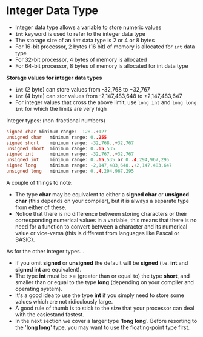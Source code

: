 # Integer Data Type
- Integer data type allows a variable to store numeric values
- `int` keyword is used to refer to the integer data type
- The storage size of an `int` data type is 2 or 4 or 8 bytes
- For 16-bit processor, 2 bytes (16 bit) of memory is allocated for `int` data type
- For 32-bit processor, 4 bytes of memory is allocated
- For 64-bit processor, 8 bytes of memory is allocated for int data type

**Storage values for integer data types**
- `int` (2 byte) can store values from -32,768 to +32,767
- `int` (4 byte) can stor values from -2,147,483,648 to +2,147,483,647
- For integer values that cross the above limit, use `long int` and `long long int` for which the limits are very high

Integer types: (non-fractional numbers)
```c
signed char	minimum range: -128..+127
unsigned char	minimum range: 0..255
signed short	minimum range: -32,768..+32,767
unsigned short 	minimum range: 0..65,535
signed int    	minimum range: -32,767..+32,767
unsigned int  	minimum range: 0..65,535 or 0..4,294,967,295
signed long    	minimum range: -2,147,483,648..+2,147,483,647
unsigned long  	minimum range: 0..4,294,967,295
```
A couple of things to note:
- The type **char** may be equivalent to either a **signed char** or **unsigned char** (this depends on your compiler), but it is always a separate type from either of these.
- Notice that there is no difference between storing characters or their corresponding numerical values in a variable, this means that there is no need for a function to convert between a character and its numerical value or vice-versa (this is different from languages like Pascal or BASIC).

As for the other integer types...
- If you omit **signed** or **unsigned** the default will be **signed** (i.e. **int** and **signed int** are equivalent).
- The type **int** must be >= (greater than or equal to) the type **short**, and smaller than or equal to the type **long** (depending on your compiler and operating system).
- It's a good idea to use the type **int** if you simply need to store some values which are not ridiculously large.
- A good rule of thumb is to stick to the size that your processor can deal with the easiestand fastest.
- In the next section we cover a larger type '**long long**'. Before resorting to the '**long long**' type, you may want to use the floating-point type first.
